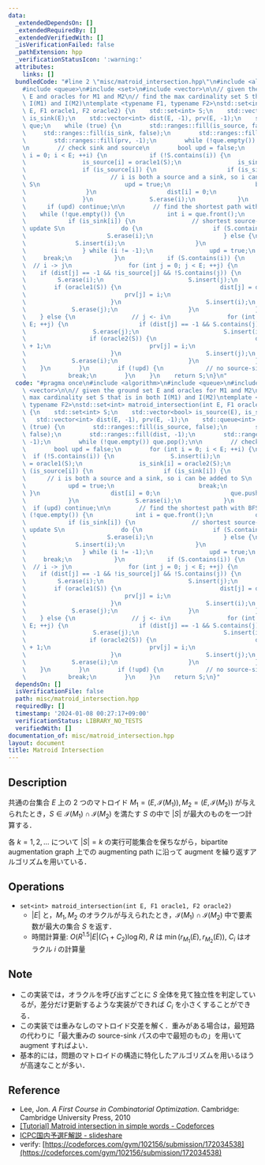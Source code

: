 ```yaml
---
data:
  _extendedDependsOn: []
  _extendedRequiredBy: []
  _extendedVerifiedWith: []
  _isVerificationFailed: false
  _pathExtension: hpp
  _verificationStatusIcon: ':warning:'
  attributes:
    links: []
  bundledCode: "#line 2 \"misc/matroid_intersection.hpp\"\n#include <algorithm>\n\
    #include <queue>\n#include <set>\n#include <vector>\n\n// given the ground set\
    \ E and oracles for M1 and M2\n// find the max cardinality set S that is in both\
    \ I(M1) and I(M2)\ntemplate <typename F1, typename F2>\nstd::set<int> matroid_intersection(int\
    \ E, F1 oracle1, F2 oracle2) {\n    std::set<int> S;\n    std::vector<bool> is_source(E),\
    \ is_sink(E);\n    std::vector<int> dist(E, -1), prv(E, -1);\n    std::queue<int>\
    \ que;\n    while (true) {\n        std::ranges::fill(is_source, false);\n   \
    \     std::ranges::fill(is_sink, false);\n        std::ranges::fill(dist, -1);\n\
    \        std::ranges::fill(prv, -1);\n        while (!que.empty()) que.pop();\n\
    \n        // check sink and source\n        bool upd = false;\n        for (int\
    \ i = 0; i < E; ++i) {\n            if (!S.contains(i)) {\n                S.insert(i);\n\
    \                is_source[i] = oracle1(S);\n                is_sink[i] = oracle2(S);\n\
    \                if (is_source[i]) {\n                    if (is_sink[i]) {\n\
    \                        // i is both a source and a sink, so i can be added to\
    \ S\n                        upd = true;\n                        break;\n   \
    \                 }\n                    dist[i] = 0;\n                    que.push(i);\n\
    \                }\n                S.erase(i);\n            }\n        }\n  \
    \      if (upd) continue;\n\n        // find the shortest path with BFS\n    \
    \    while (!que.empty()) {\n            int i = que.front();\n            que.pop();\n\
    \            if (is_sink[i]) {\n                // shortest source-sink path found,\
    \ update S\n                do {\n                    if (S.contains(i)) {\n \
    \                       S.erase(i);\n                    } else {\n          \
    \              S.insert(i);\n                    }\n                    i = prv[i];\n\
    \                } while (i != -1);\n                upd = true;\n           \
    \     break;\n            }\n            if (S.contains(i)) {\n              \
    \  // i -> j\n                for (int j = 0; j < E; ++j) {\n                \
    \    if (dist[j] == -1 && !is_source[j] && !S.contains(j)) {\n               \
    \         S.erase(i);\n                        S.insert(j);\n                \
    \        if (oracle1(S)) {\n                            dist[j] = dist[i] + 1;\n\
    \                            prv[j] = i;\n                            que.push(j);\n\
    \                        }\n                        S.insert(i);\n           \
    \             S.erase(j);\n                    }\n                }\n        \
    \    } else {\n                // j <- i\n                for (int j = 0; j <\
    \ E; ++j) {\n                    if (dist[j] == -1 && S.contains(j)) {\n     \
    \                   S.erase(j);\n                        S.insert(i);\n      \
    \                  if (oracle2(S)) {\n                            dist[j] = dist[i]\
    \ + 1;\n                            prv[j] = i;\n                            que.push(j);\n\
    \                        }\n                        S.insert(j);\n           \
    \             S.erase(i);\n                    }\n                }\n        \
    \    }\n        }\n        if (!upd) {\n            // no source-sink path found\n\
    \            break;\n        }\n    }\n    return S;\n}\n"
  code: "#pragma once\n#include <algorithm>\n#include <queue>\n#include <set>\n#include\
    \ <vector>\n\n// given the ground set E and oracles for M1 and M2\n// find the\
    \ max cardinality set S that is in both I(M1) and I(M2)\ntemplate <typename F1,\
    \ typename F2>\nstd::set<int> matroid_intersection(int E, F1 oracle1, F2 oracle2)\
    \ {\n    std::set<int> S;\n    std::vector<bool> is_source(E), is_sink(E);\n \
    \   std::vector<int> dist(E, -1), prv(E, -1);\n    std::queue<int> que;\n    while\
    \ (true) {\n        std::ranges::fill(is_source, false);\n        std::ranges::fill(is_sink,\
    \ false);\n        std::ranges::fill(dist, -1);\n        std::ranges::fill(prv,\
    \ -1);\n        while (!que.empty()) que.pop();\n\n        // check sink and source\n\
    \        bool upd = false;\n        for (int i = 0; i < E; ++i) {\n          \
    \  if (!S.contains(i)) {\n                S.insert(i);\n                is_source[i]\
    \ = oracle1(S);\n                is_sink[i] = oracle2(S);\n                if\
    \ (is_source[i]) {\n                    if (is_sink[i]) {\n                  \
    \      // i is both a source and a sink, so i can be added to S\n            \
    \            upd = true;\n                        break;\n                   \
    \ }\n                    dist[i] = 0;\n                    que.push(i);\n    \
    \            }\n                S.erase(i);\n            }\n        }\n      \
    \  if (upd) continue;\n\n        // find the shortest path with BFS\n        while\
    \ (!que.empty()) {\n            int i = que.front();\n            que.pop();\n\
    \            if (is_sink[i]) {\n                // shortest source-sink path found,\
    \ update S\n                do {\n                    if (S.contains(i)) {\n \
    \                       S.erase(i);\n                    } else {\n          \
    \              S.insert(i);\n                    }\n                    i = prv[i];\n\
    \                } while (i != -1);\n                upd = true;\n           \
    \     break;\n            }\n            if (S.contains(i)) {\n              \
    \  // i -> j\n                for (int j = 0; j < E; ++j) {\n                \
    \    if (dist[j] == -1 && !is_source[j] && !S.contains(j)) {\n               \
    \         S.erase(i);\n                        S.insert(j);\n                \
    \        if (oracle1(S)) {\n                            dist[j] = dist[i] + 1;\n\
    \                            prv[j] = i;\n                            que.push(j);\n\
    \                        }\n                        S.insert(i);\n           \
    \             S.erase(j);\n                    }\n                }\n        \
    \    } else {\n                // j <- i\n                for (int j = 0; j <\
    \ E; ++j) {\n                    if (dist[j] == -1 && S.contains(j)) {\n     \
    \                   S.erase(j);\n                        S.insert(i);\n      \
    \                  if (oracle2(S)) {\n                            dist[j] = dist[i]\
    \ + 1;\n                            prv[j] = i;\n                            que.push(j);\n\
    \                        }\n                        S.insert(j);\n           \
    \             S.erase(i);\n                    }\n                }\n        \
    \    }\n        }\n        if (!upd) {\n            // no source-sink path found\n\
    \            break;\n        }\n    }\n    return S;\n}"
  dependsOn: []
  isVerificationFile: false
  path: misc/matroid_intersection.hpp
  requiredBy: []
  timestamp: '2024-01-08 00:27:17+09:00'
  verificationStatus: LIBRARY_NO_TESTS
  verifiedWith: []
documentation_of: misc/matroid_intersection.hpp
layout: document
title: Matroid Intersection
---
```


## Description

共通の台集合 $E$ 上の 2 つのマトロイド $M_1=(E, \mathcal{I}(M_1)),\,M_2=(E, \mathcal{I}(M_2))$ が与えられたとき，$S\in \mathcal{I}(M_1) \cap \mathcal{I}(M_2)$ を満たす $S$ の中で $\vert S\vert$ が最大のものを一つ計算する．

各 $k=1,2,\dots$ について $\vert S\vert=k$ の実行可能集合を保ちながら，bipartite augmentation graph 上での augmenting path に沿って augment を繰り返すアルゴリズムを用いている．

## Operations

- `set<int> matroid_intersection(int E, F1 oracle1, F2 oracle2)`
    - $\vert E\vert$ と，$M_1,\,M_2$ のオラクルが与えられたとき，$\mathcal{I}(M_1) \cap \mathcal{I}(M_2)$ 中で要素数が最大の集合 $S$ を返す．
    - 時間計算量: $O(R^{1.5}\vert E\vert(C_1+C_2)\log R)$, $R$ は $\min(r_{M_1}(E), r_{M_2}(E))$, $C_i$ はオラクル $i$ の計算量

## Note

- この実装では，オラクルを呼び出すごとに $S$ 全体を見て独立性を判定しているが，差分だけ更新するような実装ができれば $C_i$ を小さくすることができる．
- この実装では重みなしのマトロイド交差を解く．重みがある場合は，最短路の代わりに「最大重みの source-sink パスの中で最短のもの」を用いて augment すればよい．
- 基本的には，問題のマトロイドの構造に特化したアルゴリズムを用いるほうが高速なことが多い．

## Reference

- Lee, Jon. *A First Course in Combinatorial Optimization*. Cambridge: Cambridge University Press, 2010
- [[Tutorial] Matroid intersection in simple words - Codeforces](https://codeforces.com/blog/entry/69287)
- [ICPC国内予選F解説 - slideshare](https://www.slideshare.net/tmaehara/icpcf)
- verify: [https://codeforces.com/gym/102156/submission/172034538](https://codeforces.com/gym/102156/submission/172034538)

